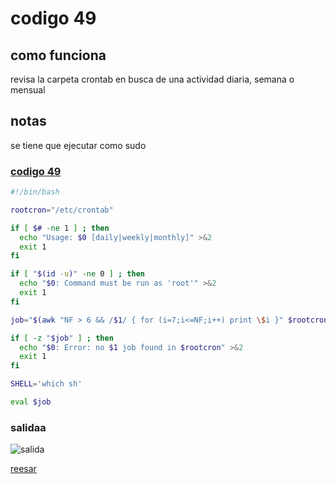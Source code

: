 # codigo 49
## como funciona
revisa la carpeta crontab en busca de una actividad diaria, semana o mensual

## notas
se tiene que ejecutar como sudo

### [codigo 49](Recipes/49doCron.sh)

```bash
#!/bin/bash

rootcron="/etc/crontab"  

if [ $# -ne 1 ] ; then
  echo "Usage: $0 [daily|weekly|monthly]" >&2
  exit 1
fi

if [ "$(id -u)" -ne 0 ] ; then
  echo "$0: Command must be run as 'root'" >&2
  exit 1
fi

job="$(awk "NF > 6 && /$1/ { for (i=7;i<=NF;i++) print \$i }" $rootcron)"

if [ -z "$job" ] ; then
  echo "$0: Error: no $1 job found in $rootcron" >&2
  exit 1
fi

SHELL='which sh'       

eval $job             
```
### salidaa 
![salida](Salidas/49.png)

[reesar](README.md)